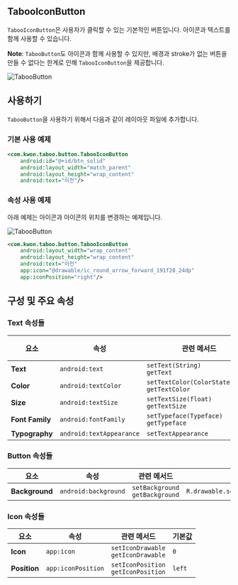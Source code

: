 ## TabooIconButton
`TabooIconButton`은 사용자가 클릭할 수 있는 기본적인 버튼입니다. 아이콘과 텍스트를 함께 사용할 수 있습니다.

**Note**: `TabooButton`도 아이콘과 함께 사용할 수 있지만, 배경과 stroke가 없는 버튼을 만들 수 없다는 한계로 인해 `TabooIconButton`을 제공합니다.

![TabooButton](https://github.com/HanJunKwon/Taboo/blob/feature/readme/docs/assets/buttons/taboo_icon_button.png)


## 사용하기
`TabooButton`을 사용하기 위해서 다음과 같이 레이아웃 파일에 추가합니다.

### 기본 사용 예제
```xml
<com.kwon.taboo.button.TabooIconButton
    android:id="@+id/btn_solid"
    android:layout_width="match_parent"
    android:layout_height="wrap_content"
    android:text="이전"/>
```

### 속성 사용 예제
아래 예제는 아이콘과 아이콘의 위치를 변경하는 예제입니다.

![TabooButton](https://github.com/HanJunKwon/Taboo/blob/feature/readme/docs/assets/buttons/taboo_icon_button_right_icon.png)

```xml
<com.kwon.taboo.button.TabooIconButton
    android:layout_width="wrap_content"
    android:layout_height="wrap_content"
    android:text="이전"
    app:icon="@drawable/ic_round_arrow_forward_191f28_24dp"
    app:iconPosition="right"/>
```

## 구성 및 주요 속성

### Text 속성들
| 요소              | 속성                       | 관련 메서드                                             | 기본값    |
|-----------------|--------------------------|----------------------------------------------------|--------|
| **Text**        | `android:text`           | `setText(String)`<br/>`getText`                    | ` `    |
| **Color**       | `android:textColor`      | `setTextColor(ColorStateList?)`<br/>`getTextColor` | `null` |
| **Size**        | `android:textSize`       | `setTextSize(float)`<br/>`getTextSize`             | `16sp` |
| **Font Family** | `android:fontFamily`     | `setTypeface(Typeface)`<br/>`getTypeface`          | `null` |
| **Typography**  | `android:textAppearance` | `setTextAppearance`                                | `0`    | 

### Button 속성들
| 요소             | 속성                   | 관련 메서드                              | 기본값                                     |
|----------------|----------------------|-------------------------------------|-----------------------------------------|
| **Background** | `android:background` | `setBackground`<br/>`getBackground` | `R.drawable.selector_taboo_icon_button` |

### Icon 속성들
| 요소           | 속성                 | 관련 메서드                                  | 기본값    |
|--------------|--------------------|-----------------------------------------|--------|
| **Icon**     | `app:icon`         | `setIconDrawable`<br/>`getIconDrawable` | `0`    |
| **Position** | `app:iconPosition` | `setIconPosition`<br/>`getIconPosition` | `left` |